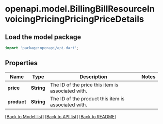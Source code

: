 # openapi.model.BillingBillResourceInvoicingPricingPricingPriceDetails

## Load the model package
```dart
import 'package:openapi/api.dart';
```

## Properties
Name | Type | Description | Notes
------------ | ------------- | ------------- | -------------
**price** | **String** | The ID of the price this item is associated with. | 
**product** | **String** | The ID of the product this item is associated with. | 

[[Back to Model list]](../README.md#documentation-for-models) [[Back to API list]](../README.md#documentation-for-api-endpoints) [[Back to README]](../README.md)


